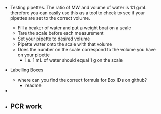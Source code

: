 - Testing pipettes. The ratio of MW and volume of water is 1:1 g:mL therefore you can easily use this as a tool to check to see if your pipettes are set to the correct volume. 
	- Fill a beaker of water and put a weight boat on a scale
	- Tare the scale before each measurement
	- Set your pipette to desired volume
	- Pipette water onto the scale with that volume
	- Does the number on the scale correspond to the volume you have on your pipette
		- i.e. 1 mL of water should equal 1 g on the scale

- Labelling Boxes
	- where can you find the correct formula for Box IDs on github?
		- readme
- 
- PCR work 
	- 